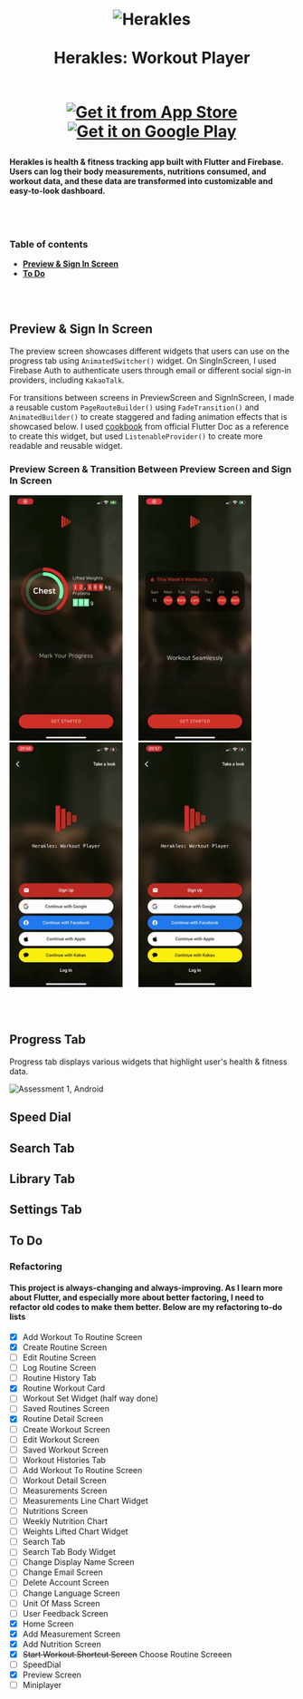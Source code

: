<h1 align="center">
  <a name="logo"><img src="https://firebasestorage.googleapis.com/v0/b/player-h.appspot.com/o/Icons%2Fherakles_icon.svg?alt=media&token=7a7edfab-cb91-4eaf-a98a-6c1c9002ea84" alt="Herakles" width="120"></a>
  <br>
  <br>
  Herakles: Workout Player
  <br>
  <br>

  [![Get it from App Store](https://firebasestorage.googleapis.com/v0/b/player-h.appspot.com/o/README.md%2FDownload_on_the_App_Store_Badge_US-UK_RGB_blk_092917.svg?alt=media&token=8681ed8f-b1c5-417a-bb4b-338009480c2d)](https://apps.apple.com/us/app/herakles-workout-player/id1555829140) [![Get it on Google Play](https://lisk.io/sites/default/files/pictures/2020-01/download_on_the_play_store_badge.svg)](https://play.google.com/store/apps/details?id=com.healtine.playerh)
</h1>

#### Herakles is health & fitness tracking app built with Flutter and Firebase. Users can log their body measurements, nutritions consumed, and workout data, and these data are transformed into customizable and easy-to-look dashboard.

<br>
<br>

### **Table of contents**
- [**Preview & Sign In Screen**](#preview--sign-in-screen)
- [**To Do**](#to-do)

<br>
<br>

## Preview & Sign In Screen
The preview screen showcases different widgets that users can use on the progress tab using `AnimatedSwitcher()` widget. On SingInScreen, I used Firebase Auth to authenticate users through email or different social sign-in providers, including `KakaoTalk`.  

For transitions between screens in PreviewScreen and SignInScreen, I made a reusable custom `PageRouteBuilder()` using `FadeTransition()` and `AnimatedBuilder()` to create staggered and fading animation effects that is showcased below. I used [cookbook] from official Flutter Doc as a reference to create this widget, but used `ListenableProvider()` to create more readable and reusable widget.

### Preview Screen & Transition Between Preview Screen and Sign In Screen
<p align="left">
    <img src="previews/preview_screen_ios.gif" alt="preview screen" width="200"/>
    &nbsp;
    &nbsp;
    &nbsp;
    <img src="previews/sign_in_screen_transition_1.gif" alt="sign in screen transition 1" width="200"/>
    &nbsp;
    &nbsp;
    &nbsp;
    <img src="previews/sign_in_screen_transition_2.gif" alt="sign in screen transition 2" width="200"/>  
    &nbsp;
    &nbsp;
    &nbsp;
    <img src="previews/sign_in_screen_transition_3.gif" alt="sign in screen transition 3" width="200"/> 
</p>

<br>
<br>

## Progress Tab
Progress tab displays various widgets that highlight user's health & fitness data.

<p align="left">
    <img src="previews/progress_tab_1_ios.gif" alt="Assessment 1, Android" width="200"/>
    &nbsp;
    &nbsp;
    &nbsp;
</p>

## Speed Dial

## Search Tab

## Library Tab

## Settings Tab

## To Do
### Refactoring
#### This project is always-changing and always-improving. As I learn more about Flutter, and especially more about better factoring, I need to refactor old codes to make them better. Below are my refactoring to-do lists
- [x] Add Workout To Routine Screen
- [x] Create Routine Screen
- [ ] Edit Routine Screen
- [ ] Log Routine Screen
- [ ] Routine History Tab
- [x] Routine Workout Card
- [ ] Workout Set Widget (half way done)
- [ ] Saved Routines Screen
- [x] Routine Detail Screen
- [ ] Create Workout Screen
- [ ] Edit Workout Screen
- [ ] Saved Workout Screen
- [ ] Workout Histories Tab
- [ ] Add Workout To Routine Screen
- [ ] Workout Detail Screen
- [ ] Measurements Screen
- [ ] Measurements Line Chart Widget
- [ ] Nutritions Screen
- [ ] Weekly Nutrition Chart
- [ ] Weights Lifted Chart Widget
- [ ] Search Tab
- [ ] Search Tab Body Widget
- [ ] Change Display Name Screen
- [ ] Change Email Screen
- [ ] Delete Account Screen
- [ ] Change Language Screen
- [ ] Unit Of Mass Screen
- [ ] User Feedback Screen
- [x] Home Screen
- [x] Add Measurement Screen
- [x] Add Nutrition Screen
- [x] ~~Start Workout Shortcut Screen~~ Choose Routine Screeen
- [ ] SpeedDial
- [x] Preview Screen
- [ ] Miniplayer

[cookbook]: https://flutter.dev/docs/cookbook/effects/staggered-menu-animation
